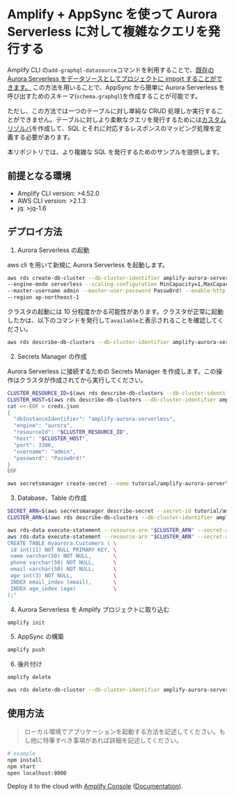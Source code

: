 # Amplify + AppSync を使って Aurora Serverless に対して複雑なクエリを発行する

Amplify CLI の`add-graphql-datasource`コマンドを利用することで、[既存の Aurora Serverless をデータソースとしてプロジェクトに import することができます。](https://docs.amplify.aws/cli/graphql-transformer/relational) この方法を用いることで、AppSync から簡単に Aurora Serverless を呼び出すためのスキーマ(`schema.graphql`)を作成することが可能です。

ただし、この方法では一つのテーブルに対し単純な CRUD 処理しか実行することができません。テーブルに対しより柔軟なクエリを発行するためには[カスタムリゾルバ](https://docs.amplify.aws/cli/graphql-transformer/resolvers)を作成して、SQL とそれに対応するレスポンスのマッピング処理を定義する必要があります。

本リポジトリでは、より複雑な SQL を発行するためのサンプルを提供します。

## 前提となる環境

- Amplify CLI version: >4.52.0
- AWS CLI version: >2.1.3
- jq: >jq-1.6

## デプロイ方法

1. Aurora Serverless の起動

aws cli を用いて新規に Aurora Serverless を起動します。

```bash
aws rds create-db-cluster --db-cluster-identifier amplify-aurora-serverless --engine aurora --engine-version 5.6.10a \
--engine-mode serverless --scaling-configuration MinCapacity=1,MaxCapacity=2 \
--master-username admin --master-user-password Passw0rd! --enable-http-endpoint \
--region ap-northeast-1
```

クラスタの起動には 10 分程度かかる可能性があります。クラスタが正常に起動したかは、以下のコマンドを発行して`available`と表示されることを確認してください。

```bash
aws rds describe-db-clusters --db-cluster-identifier amplify-aurora-serverless | jq -r '.DBClusters[].Status'
```

2. Secrets Manager の作成

Aurora Serverless に接続するための Secrets Manager を作成します。この操作はクラスタが作成されてから実行してください。

```bash
CLUSTER_RESOURCE_ID=$(aws rds describe-db-clusters --db-cluster-identifier amplify-aurora-serverless | jq -r '.DBClusters[].DbClusterResourceId')
CLUSTER_HOST=$(aws rds describe-db-clusters --db-cluster-identifier amplify-aurora-serverless | jq -r '.DBClusters[].DBClusterArn')
cat <<-EOF > creds.json
{
  "dbInstanceIdentifier": "amplify-aurora-serverless",
  "engine": "aurora",
  "resourceId": "$CLUSTER_RESOURCE_ID",
  "host": "$CLUSTER_HOST",
  "port": 3306,
  "username": "admin",
  "password": "Passw0rd!"
}
EOF
```

```bash
aws secretsmanager create-secret --name tutorial/amplify-aurora-serverless-secrets --secret-string file://creds.json --region ap-northeast-1
```

3. Database、Table の作成

```bash
SECRET_ARN=$(aws secretsmanager describe-secret --secret-id tutorial/amplify-aurora-serverless-secrets | jq -r '.ARN')
CLUSTER_ARN=$(aws rds describe-db-clusters --db-cluster-identifier amplify-aurora-serverless | jq -r '.DBClusters[].DBClusterArn')
```

```bash
aws rds-data execute-statement --resource-arn "$CLUSTER_ARN" --secret-arn "$SECRET_ARN" --sql "create database myaurora;"
aws rds-data execute-statement --resource-arn "$CLUSTER_ARN" --secret-arn "$SECRET_ARN" --sql "\
CREATE TABLE myaurora.Customers ( \
 id int(11) NOT NULL PRIMARY KEY, \
 name varchar(50) NOT NULL,       \
 phone varchar(50) NOT NULL,      \
 email varchar(50) NOT NULL,      \
 age int(3) NOT NULL,             \
 INDEX email_index (email),       \
 INDEX age_index (age)            \
);"
```

4. Aurora Serverless を Amplify プロジェクトに取り込む

```bash
amplify init
```

5. AppSync の構築

```bash
amplify push
```

6. 後片付け

```bash
amplify delete
```

```bash
aws rds delete-db-cluster --db-cluster-identifier amplify-aurora-serverless --skip-final-snapshot
```

## 使用方法

> ローカル環境でアプリケーションを起動する方法を記述してください。もし他に特筆すべき事項があれば詳細を記述してください。

```bash
# example
npm install
npm start
open localhost:8000
```

Deploy it to the cloud with [Amplify Console](https://ap-northeast-1.console.aws.amazon.com/amplify/home?region=ap-northeast-1#/) ([Documentation](https://docs.aws.amazon.com/amplify/latest/userguide/welcome.html)).
